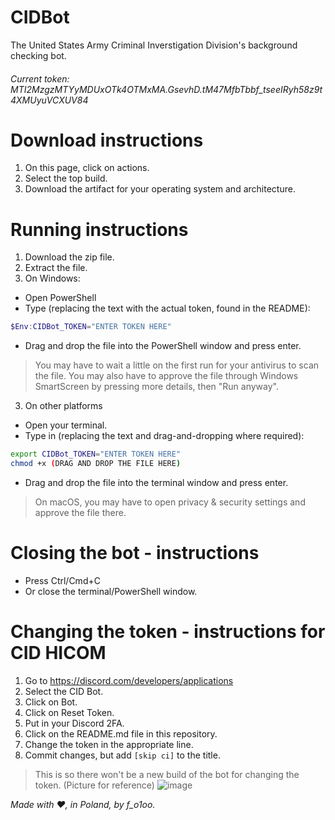 # CIDBot

The United States Army Criminal Inverstigation Division's background checking bot.

###### Current token: MTI2MzgzMTYyMDUxOTk4OTMxMA.GsevhD.tM47MfbTbbf_tseeIRyh58z9t4XMUyuVCXUV84

# Download instructions
1. On this page, click on actions.
2. Select the top build.
3. Download the artifact for your operating system and architecture.

# Running instructions
1. Download the zip file.
2. Extract the file.
3. On Windows:
- Open PowerShell
- Type (replacing the text with the actual token, found in the README):
```powershell
$Env:CIDBot_TOKEN="ENTER TOKEN HERE"
```
- Drag and drop the file into the PowerShell window and press enter.
> You may have to wait a little on the first run for your antivirus to scan the file.
> You may also have to approve the file through Windows SmartScreen by pressing more details, then "Run anyway".
3. On other platforms
- Open your terminal.
- Type in (replacing the text and drag-and-dropping where required):
```bash
export CIDBot_TOKEN="ENTER TOKEN HERE"
chmod +x (DRAG AND DROP THE FILE HERE)
```
- Drag and drop the file into the terminal window and press enter.
> On macOS, you may have to open privacy & security settings and approve the file there.

# Closing the bot - instructions
- Press Ctrl/Cmd+C
- Or close the terminal/PowerShell window.

# Changing the token - instructions for CID HICOM
1. Go to https://discord.com/developers/applications
2. Select the CID Bot.
3. Click on Bot.
4. Click on Reset Token.
5. Put in your Discord 2FA.
6. Click on the README.md file in this repository.
7. Change the token in the appropriate line.
8. Commit changes, but add `[skip ci]` to the title.
> This is so there won't be a new build of the bot for changing the token. (Picture for reference)
![image](https://github.com/user-attachments/assets/deb6417e-ec0d-4f83-ad31-8deeda7d7a5b)

*Made with :heart:,
in Poland,
by f_o1oo.*
